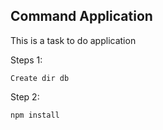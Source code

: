 ## Command Application

This is a task to do application

Steps 1:
```
Create dir db
```
Step 2:
```
npm install
```
